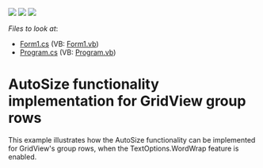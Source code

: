 <!-- default badges list -->
![](https://img.shields.io/endpoint?url=https://codecentral.devexpress.com/api/v1/VersionRange/128624061/13.1.4%2B)
[![](https://img.shields.io/badge/Open_in_DevExpress_Support_Center-FF7200?style=flat-square&logo=DevExpress&logoColor=white)](https://supportcenter.devexpress.com/ticket/details/E4367)
[![](https://img.shields.io/badge/📖_How_to_use_DevExpress_Examples-e9f6fc?style=flat-square)](https://docs.devexpress.com/GeneralInformation/403183)
<!-- default badges end -->
<!-- default file list -->
*Files to look at*:

* [Form1.cs](./CS/CustomGridControl/Form1.cs) (VB: [Form1.vb](./VB/CustomGridControl/Form1.vb))
* [Program.cs](./CS/CustomGridControl/Program.cs) (VB: [Program.vb](./VB/CustomGridControl/Program.vb))
<!-- default file list end -->
# AutoSize functionality implementation for GridView group rows


<p>This example illustrates how the AutoSize functionality can be implemented for GridView's group rows, when the TextOptions.WordWrap feature is enabled.</p>

<br/>


